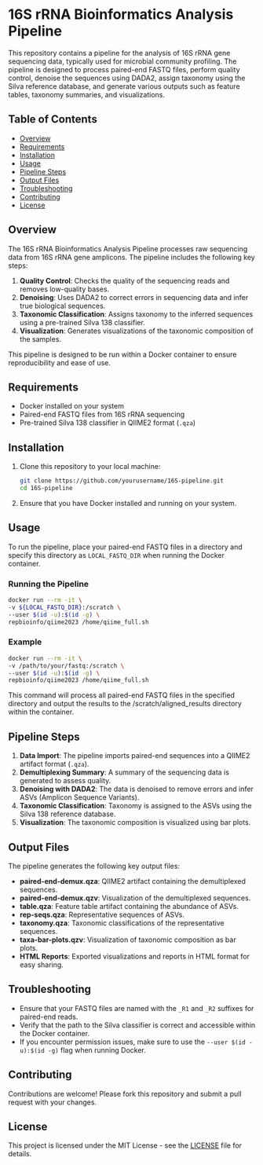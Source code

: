# 16S rRNA Bioinformatics Analysis Pipeline

This repository contains a pipeline for the analysis of 16S rRNA gene sequencing data, typically used for microbial community profiling. The pipeline is designed to process paired-end FASTQ files, perform quality control, denoise the sequences using DADA2, assign taxonomy using the Silva reference database, and generate various outputs such as feature tables, taxonomy summaries, and visualizations.

## Table of Contents

- [Overview](#overview)
- [Requirements](#requirements)
- [Installation](#installation)
- [Usage](#usage)
- [Pipeline Steps](#pipeline-steps)
- [Output Files](#output-files)
- [Troubleshooting](#troubleshooting)
- [Contributing](#contributing)
- [License](#license)

## Overview

The 16S rRNA Bioinformatics Analysis Pipeline processes raw sequencing data from 16S rRNA gene amplicons. The pipeline includes the following key steps:

1. **Quality Control**: Checks the quality of the sequencing reads and removes low-quality bases.
2. **Denoising**: Uses DADA2 to correct errors in sequencing data and infer true biological sequences.
3. **Taxonomic Classification**: Assigns taxonomy to the inferred sequences using a pre-trained Silva 138 classifier.
4. **Visualization**: Generates visualizations of the taxonomic composition of the samples.

This pipeline is designed to be run within a Docker container to ensure reproducibility and ease of use.

## Requirements

- Docker installed on your system
- Paired-end FASTQ files from 16S rRNA sequencing
- Pre-trained Silva 138 classifier in QIIME2 format (`.qza`)

## Installation

1. Clone this repository to your local machine:
    ```bash
    git clone https://github.com/yourusername/16S-pipeline.git
    cd 16S-pipeline
    ```

2. Ensure that you have Docker installed and running on your system.

## Usage

To run the pipeline, place your paired-end FASTQ files in a directory and specify this directory as `LOCAL_FASTQ_DIR` when running the Docker container.

### Running the Pipeline

```bash
docker run --rm -it \
-v ${LOCAL_FASTQ_DIR}:/scratch \
--user $(id -u):$(id -g) \
repbioinfo/qiime2023 /home/qiime_full.sh
```
### Example

```bash
docker run --rm -it \
-v /path/to/your/fastq:/scratch \
--user $(id -u):$(id -g) \
repbioinfo/qiime2023 /home/qiime_full.sh

```
This command will process all paired-end FASTQ files in the specified directory and output the results to the /scratch/aligned_results directory within the container.
## Pipeline Steps

1. **Data Import**: The pipeline imports paired-end sequences into a QIIME2 artifact format (`.qza`).
2. **Demultiplexing Summary**: A summary of the sequencing data is generated to assess quality.
3. **Denoising with DADA2**: The data is denoised to remove errors and infer ASVs (Amplicon Sequence Variants).
4. **Taxonomic Classification**: Taxonomy is assigned to the ASVs using the Silva 138 reference database.
5. **Visualization**: The taxonomic composition is visualized using bar plots.

## Output Files

The pipeline generates the following key output files:

- **paired-end-demux.qza**: QIIME2 artifact containing the demultiplexed sequences.
- **paired-end-demux.qzv**: Visualization of the demultiplexed sequences.
- **table.qza**: Feature table artifact containing the abundance of ASVs.
- **rep-seqs.qza**: Representative sequences of ASVs.
- **taxonomy.qza**: Taxonomic classifications of the representative sequences.
- **taxa-bar-plots.qzv**: Visualization of taxonomic composition as bar plots.
- **HTML Reports**: Exported visualizations and reports in HTML format for easy sharing.

## Troubleshooting

- Ensure that your FASTQ files are named with the `_R1` and `_R2` suffixes for paired-end reads.
- Verify that the path to the Silva classifier is correct and accessible within the Docker container.
- If you encounter permission issues, make sure to use the `--user $(id -u):$(id -g)` flag when running Docker.

## Contributing

Contributions are welcome! Please fork this repository and submit a pull request with your changes.

## License

This project is licensed under the MIT License - see the [LICENSE](LICENSE) file for details.

